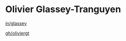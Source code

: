 # Olivier Glassey-Tranguyen

[in/glassey](https://www.linkedin.com/in/glassey)

[gh/oliviergt](https://github.com/oliviergt)

